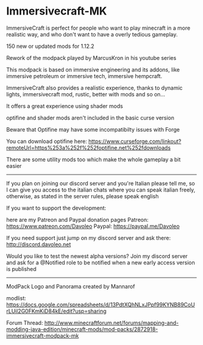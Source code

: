 # Immersivecraft-MK

ImmersiveCraft is perfect for people who want to play minecraft in a more realistic way, and who don't want to have a overly tedious gameplay.

150 new or updated mods for 1.12.2

Rework of the modpack played by MarcusKron in his youtube series

This modpack is based on immersive engineering and its addons, like immersive petroleum or immersive tech, immersive hempcraft.

ImmersiveCraft also provides a realistic experience, thanks to dynamic lights, immersivecraft mod, rustic, better with mods and so on...

It  offers a great experience using shader mods

optifine and shader mods aren't included in the basic curse version

Beware that Optifine may have some incompatibilty issues with Forge

You can download optifine here: https://www.curseforge.com/linkout?remoteUrl=https%253a%252f%252foptifine.net%252fdownloads

There are some utility mods too which make the whole gameplay a bit easier

---

If you plan on joining our discord server and you're Italian please tell me, so I can give you access to the italian chats where you can speak italian freely, otherwise, as stated in the server rules, please speak english

If you want to support the development:

here are my Patreon and Paypal donation pages
Patreon: https://www.patreon.com/Davoleo
Paypal: https://paypal.me/Davoleo

If you need support just jump on my discord server and ask there: http://discord.davoleo.net

Would you like to test the newest alpha versions? Join my discord server and ask for a @Notified role to be notified when a new early access version is published  

--- 

ModPack Logo and Panorama created by Mannarof

modlist: https://docs.google.com/spreadsheets/d/13PdtXQhNLxJPpf99KYNB89CoUrLUil2G0FKmKiD84kE/edit?usp=sharing

Forum Thread: http://www.minecraftforum.net/forums/mapping-and-modding-java-edition/minecraft-mods/mod-packs/2872918-immersivecraft-modpack-mk
